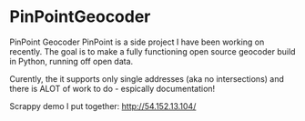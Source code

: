 # PinPointGeocoder
PinPoint Geocoder 
PinPoint is a side project I have been working on recently. The goal is to make a fully functioning open source geocoder build in Python, running off open data.

Curently, the it supports only single addresses (aka no intersections) and there is ALOT of work to do - espically documentation!

Scrappy demo I put together: http://54.152.13.104/
